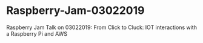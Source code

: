 # Raspberry-Jam-03022019
Raspberry Jam Talk on 03022019: From Click to Cluck: IOT interactions with a Raspberry Pi and AWS
